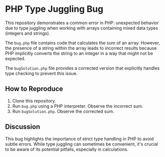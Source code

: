 # PHP Type Juggling Bug

This repository demonstrates a common error in PHP: unexpected behavior due to type juggling when working with arrays containing mixed data types (integers and strings).

The `bug.php` file contains code that calculates the sum of an array.  However, the presence of a string within the array leads to incorrect results because PHP implicitly converts the string to an integer in a way that might not be expected.

The `bugSolution.php` file provides a corrected version that explicitly handles type checking to prevent this issue.

## How to Reproduce

1. Clone this repository.
2. Run `bug.php` using a PHP interpreter. Observe the incorrect sum.
3. Run `bugSolution.php`. Observe the corrected sum.

## Discussion

This bug highlights the importance of strict type handling in PHP to avoid subtle errors.  While type juggling can sometimes be convenient, it's crucial to be aware of its potential pitfalls, especially in calculations.